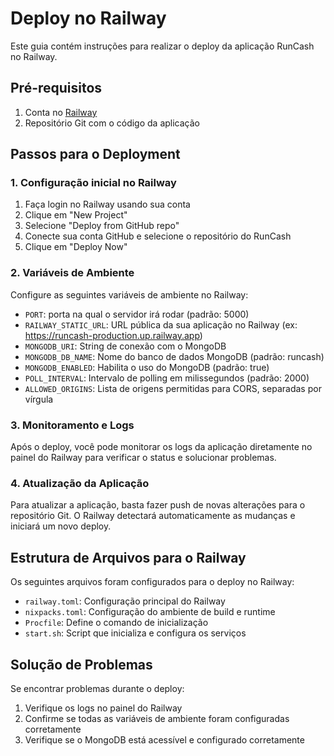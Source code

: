 # Deploy no Railway

Este guia contém instruções para realizar o deploy da aplicação RunCash no Railway.

## Pré-requisitos

1. Conta no [Railway](https://railway.app/)
2. Repositório Git com o código da aplicação

## Passos para o Deployment

### 1. Configuração inicial no Railway

1. Faça login no Railway usando sua conta
2. Clique em "New Project"
3. Selecione "Deploy from GitHub repo"
4. Conecte sua conta GitHub e selecione o repositório do RunCash
5. Clique em "Deploy Now"

### 2. Variáveis de Ambiente

Configure as seguintes variáveis de ambiente no Railway:

- `PORT`: porta na qual o servidor irá rodar (padrão: 5000)
- `RAILWAY_STATIC_URL`: URL pública da sua aplicação no Railway (ex: https://runcash-production.up.railway.app)
- `MONGODB_URI`: String de conexão com o MongoDB
- `MONGODB_DB_NAME`: Nome do banco de dados MongoDB (padrão: runcash)
- `MONGODB_ENABLED`: Habilita o uso do MongoDB (padrão: true)
- `POLL_INTERVAL`: Intervalo de polling em milissegundos (padrão: 2000)
- `ALLOWED_ORIGINS`: Lista de origens permitidas para CORS, separadas por vírgula

### 3. Monitoramento e Logs

Após o deploy, você pode monitorar os logs da aplicação diretamente no painel do Railway para verificar o status e solucionar problemas.

### 4. Atualização da Aplicação

Para atualizar a aplicação, basta fazer push de novas alterações para o repositório Git. O Railway detectará automaticamente as mudanças e iniciará um novo deploy.

## Estrutura de Arquivos para o Railway

Os seguintes arquivos foram configurados para o deploy no Railway:

- `railway.toml`: Configuração principal do Railway
- `nixpacks.toml`: Configuração do ambiente de build e runtime
- `Procfile`: Define o comando de inicialização
- `start.sh`: Script que inicializa e configura os serviços

## Solução de Problemas

Se encontrar problemas durante o deploy:

1. Verifique os logs no painel do Railway
2. Confirme se todas as variáveis de ambiente foram configuradas corretamente
3. Verifique se o MongoDB está acessível e configurado corretamente 